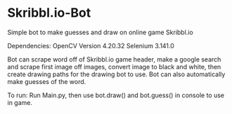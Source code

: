 # Skribbl.io-Bot
Simple bot to make guesses and draw on online game Skribbl.io

Dependencies:
OpenCV Version 4.20.32
Selenium 3.141.0

Bot can scrape word off of Skribbl.io game header, make a google search and scrape first image off images,
convert image to black and white, then create drawing paths for the drawing bot to use.
Bot can also automatically make guesses of the word.

To run:
Run Main.py, then use bot.draw() and bot.guess() in console to use in game.
